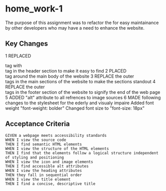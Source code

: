# home_work-1
The purpose of this assignment was to refactor the for easy 
maintainance by other developers who may have a need to enhance
the website. 

## Key Changes  

1 REPLACED <div> tag with <nav> tag in the header section to make it easy  to find
2 PLACED <main> tag around the main body of the website
3 REPLACE the outer <div> tags in the main sections of the website to make the sections standout
4 REPLACE the outer <div> tags in the footer section of the website to signify the end of the web page
5 ADDED "alt" attribute to all refrences to image sources
6 MADE following changes to the stylesheet for the ederly and visualy      impaire 
Added font weight "font-weight: bolder"
Changed font size to "font-size: 18px"


## Acceptance Criteria

```
GIVEN a webpage meets accessibility standards
WHEN I view the source code
THEN I find semantic HTML elements
WHEN I view the structure of the HTML elements
THEN I find that the elements follow a logical structure independent of styling and positioning
WHEN I view the icon and image elements
THEN I find accessible alt attributes
WHEN I view the heading attributes
THEN they fall in sequential order
WHEN I view the title element
THEN I find a concise, descriptive title
```
